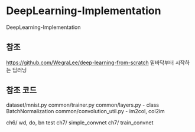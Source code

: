 # DeepLearning-Implementation
DeepLearning-Implementation

## 참조
https://github.com/WegraLee/deep-learning-from-scratch
밑바닥부터 시작하는 딥러닝

## 참조 코드
dataset/mnist.py
common/trainer.py
common/layers.py - class BatchNormalization
common/convolution_util.py - im2col, col2im

ch6/ wd, do, bn test
ch7/ simple_convnet
ch7/ train_convnet